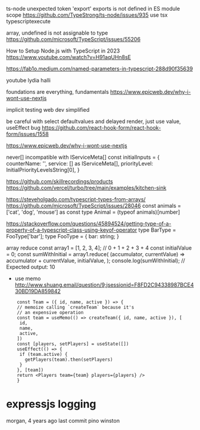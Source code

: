 ts-node unexpected token 'export'
exports is not defined in ES module scope
https://github.com/TypeStrong/ts-node/issues/935
use tsx typescriptexecute

array, undefined is not assignable to type
https://github.com/microsoft/TypeScript/issues/55206

How to Setup Node.js with TypeScript in 2023
https://www.youtube.com/watch?v=H91aqUHn8sE

https://fab1o.medium.com/named-parameters-in-typescript-288d90f35639

youtube lydia halli

foundations are everything, fundamentals
https://www.epicweb.dev/why-i-wont-use-nextjs

implicit testing
web dev simplified

be careful with select defaultvalues and delayed render, just use value, useEffect bug
https://github.com/react-hook-form/react-hook-form/issues/1558

https://www.epicweb.dev/why-i-wont-use-nextjs

never[] incompatible with IServiceMeta[]
const initialInputs = {
counterName: '',
service: [] as IServiceMeta[],
priorityLevel: InitialPriorityLevelsString[0],
}

https://github.com/skillrecordings/products
https://github.com/vercel/turbo/tree/main/examples/kitchen-sink

https://steveholgado.com/typescript-types-from-arrays/
https://github.com/microsoft/TypeScript/issues/28046
const animals = ['cat', 'dog', 'mouse'] as const
type Animal = (typeof animals)[number]

https://stackoverflow.com/questions/45894524/getting-type-of-a-property-of-a-typescript-class-using-keyof-operator
type BarType = FooType['bar'];
type FooType = {
bar: string;
}

array reduce
const array1 = [1, 2, 3, 4];
// 0 + 1 + 2 + 3 + 4
const initialValue = 0;
const sumWithInitial = array1.reduce(
(accumulator, currentValue) => accumulator + currentValue,
initialValue,
);
console.log(sumWithInitial);
// Expected output: 10

- use memo
  http://www.shuang.email/question/9;jsessionid=F8FD2C94338987BCE430BD19DA859842

```
    const Team = ({ id, name, active }) => {
    // memoize calling `createTeam` because it's
    // an expensive operation
    const team = useMemo(() => createTeam({ id, name, active }), [
     id,
     name,
     active,
    ])
    const [players, setPlayers] = useState([])
    useEffect(() => {
     if (team.active) {
       getPlayers(team).then(setPlayers)
     }
    }, [team])
    return <Players team={team} players={players} />
    }
```

# expressjs logging

morgan, 4 years ago last commit
pino
winston

